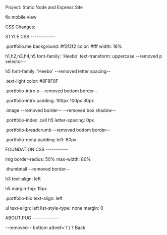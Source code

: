 Project: Static Node and Express Site

fix mobile view

CSS Changes:





STYLE CSS ------------

.portfolio.me
 background: #f2f2f2
 color: #fff
 width: 16%

h1,h2,h3,h4,h5 
 font-family: 'Heebo'
 text-transform: uppercase
 --removed p selector--

h5
 font-family: 'Heebo'
 --removed letter spacing--

.text-light
 color: #8F8F8F

.portfolio-intro p
 --removed bottom border--

.portfolio-intro
  padding: 100px 100px 30px

.image
 --removed border--
 --removed box shadow--


.portfolio-index .cell h5
  letter-spacing: 0px

.portfolio-breadcrumb
 --removed bottom border--

.portfolio-meta
  padding-left: 60px




FOUNDATION CSS -----------

img
 border-radius: 50%
 max-width: 80%

.thumbnail
 --removed border--

h3
 text-align: left

h5
 margin-top: 15px

.portfolio-bio
  text-align: left

ul
  text-align: left
  list-style-type: none
  margin: 0






ABOUT.PUG -------------

  --removed-- 
    bottom a(href='/') ? Back






